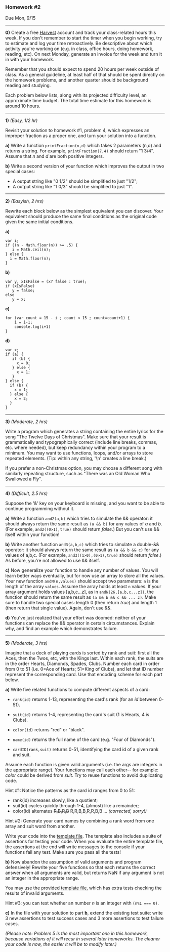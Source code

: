 ### Homework #2

Due Mon, 9/15

---

**0)** 
Create a free [Harvest](www.getharvest.com) account and track your class-related hours this week.
If you don't remember to start the timer when you begin working, try to estimate and log your time retroactively.
Be descriptive about which activity you're working on (e.g. in class, office hours, doing homework, reading, etc).
On next Monday, generate an invoice for the week and turn it in with your homework.

Remember that you should expect to spend 20 hours per week outside of class.  As a general guideline, at least half of that should be spent directly on the homework problems, and another quarter should be background reading and studying.

Each problem below lists, along with its projected difficulty level, an approximate time budget.  The total time estimate for this homework is around 10 hours.

---

**1)** _(Easy, 1/2 hr)_

Revisit your solution to homework #1, problem 4, which expresses an improper fraction as a proper one, and turn your solution into a function.

**a)** Write a function `printFraction(n,d)` which takes 2 parameters (n,d) and returns a string.  For example, 
`printFraction(7,4)` should return "1 3/4".  Assume that _n_ and _d_ are both positive integers.


**b)** Write a second version of your function which improves the output in two special cases:

- A output string like "0 1/2" should be simplified to just "1/2";
- A output string like "1 0/3" should be simplified to just "1".

---

**2)** _(Easyish, 2 hrs)_

Rewrite each block below as the simplest equivalent you can discover.  Your equivalent should produce the same final conditions as the original code given the same initial conditions.

**a)**

```
var i;
if ((n - Math.floor(n)) >= .5) {
   i = Math.ceil(n);
} else {
  i = Math.floor(n);
}
```


**b)**
```
var y, xIsFalse = (x? false : true);
if (xIsFalse)
   y = false;
else
   y = x;
```


**c)**
```
for (var count = 15 - i ; count < 15 ; count=count+1) {
    i = i-1;
    console.log(i+1)
}
```


**d)**

```
var x;
if (a) {
   if (b) {
     x = 0;
   } else {
     x = 1;
   }
} else {
  if (b) {
    x = 1;
  } else {
    x = 2;
  }
}
```


---

**3)** _(Moderate, 2 hrs)_

Write a program which generates a string containing the entire lyrics for the song "The Twelve Days of Christmas".  Make sure that your result is grammatically and typographically correct (include line breaks, commas, etc. where needed), but keep redundancy within your program to a minimum.
You may want to use functions, loops, and/or arrays to store repeated elements.
(Tip: within any string, '\n' creates a line break.)

If you prefer a non-Christmas option, you may choose a different song with similarly repeating structure, such as "There was an Old Woman Who Swallowed a Fly".

---

**4)** _(Difficult, 2.5 hrs)_

Suppose the '&' key on your keyboard is missing, and you want to be able to continue programming without it.

**a)**
Write a function `and2(a,b)` which tries to simulate the && operator: it should always return the same result as `(a && b)` for any values of _a_ and _b_.  (For example, `and2((0>1),true)` should return _false_.)  But you can't use && itself within your function!

**b)** Write another function `and3(a,b,c)` which tries to simulate a double-&& operator: it should always return the same result as `(a && b && c)` for any values of a,b,c.  (For example, `and3((1>0),(0>1),true)` should return _false_.)  As before, you're not allowed to use && itself.

**c)**
Now generalize your function to handle any number of values.  You will learn better ways eventually, but for now use an array to store all the values.
Your new function `andN(n,values)` should accept two parameters: `n` is the length of the array `values`.  Assume the array holds at least `n` values.
If your array argument holds values [a,b,c...z], as in
`andN(26,[a,b,c...z])`, the function should return the same result as `(a && b && c && ... z)`.
Make sure to handle two special cases: length 0 (then return _true_) and length 1 (then return that single value).
Again, don't use &&.

**d)**
You've just realized that your effort was doomed: neither of your functions can replace the && operator in certain circumstances.  Explain why, and find an example which demonstrates failure.

---


**5)** _(Moderate, 3 hrs)_

Imagine that a deck of playing cards is sorted by rank and suit: first all the Aces, then the Twos, etc, with the Kings last. Within each rank, the suits are in the order Hearts, Diamonds, Spades, Clubs. Number each card in order from 0 to 51 (i.e. 0=Ace of Hearts; 51=King of Clubs), and let that ID number represent the corresponding card.  Use that encoding scheme for each part below.

**a)** Write five related functions to compute different aspects of a card:

* `rank(id)` returns 1-13, representing the card's rank (for an _id_ between 0-51).

* `suit(id)` returns 1-4, representing the card's suit (1 is Hearts, 4 is Clubs).

* `color(id)` returns "red" or "black".

* `name(id)` returns the full name of the card (e.g. "Four of Diamonds").

* `cardID(rank,suit)` returns 0-51, identifying the card id of a given rank and suit.

Assume each function is given valid arguments (i.e. the args are integers in the appropriate range).
Your functions may call each other-- for example: _color_ could be derived from _suit_. Try to reuse functions to avoid duplicating code.

Hint #1: Notice the patterns as the card id ranges from 0 to 51:

- rank(id) increases slowly, like a quotient;
- suit(id) cycles quickly through 1-4, (almost) like a remainder;
- color(id) alternates <s>R,B,R,B</s> R,R,B,B,R,R,B,B ... _(corrected, sorry!)_

Hint #2: Generate your card names by combining a rank word from one array and suit word from another.

Write your code into the [template file](cards-template1a.js).  The template also includes a suite of assertions for testing your code.  When you evaluate the entire template file, the assertions at the end will write messages to the console if your functions fail any test.  Make sure you pass all the tests!

**b)**
Now abandon the assumption of valid arguments and program defensively!  Rewrite your five functions so that each returns the correct answer when all arguments are valid, but returns NaN if any argument is not an integer in the appropriate range.

You may use the provided [template file](cards-template1b.js), which has extra tests checking the results of invalid arguments.

Hint #3: you can test whether an number _n_ is an integer with `(n%1 === 0)`.

**c)**
In the file with your solution to part **b**, extend the existing test suite: write 3 new assertions to test success cases and 3 more assertions to test failure cases.


_(Please note: Problem 5 is the most important one in this homework, because variations of it will recur in several later homeworks.  The cleaner your code is now, the easier it will be to modify later.)_


